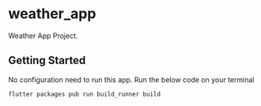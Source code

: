 # weather_app
 
Weather App Project.

## Getting Started

No configuration need to run this app. Run the below code on your terminal 

```console
flutter packages pub run build_runner build
```
